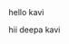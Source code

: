 <html>
  <head>
    <title>cs</title>
  </head>
  <body>
    <h>hello kavi</h>
    <p>hii deepa kavi</p>
  
  </body>
</html>
